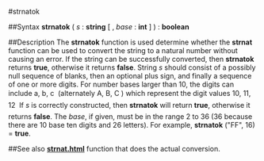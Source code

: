 
#strnatok

##Syntax
**strnatok** ( *s* : **string** [ , *base* : **int** ] ) : **boolean**

##Description
The **strnatok** function is used determine whether the **strnat** function can be used to convert the string to a natural number without causing an error. If the string can be successfully converted, then **strnatok** returns **true**, otherwise it returns **false**.
String *s* should consist of a possibly null sequence of blanks, then an optional plus sign, and finally a sequence of one or more digits. For number bases larger than 10, the digits can include a, b, c  (alternately A, B, C ) which represent the digit values 10, 11, 12  If *s* is correctly constructed, then **strnatok** will return **true**, otherwise it returns **false**. The *base*, if given, must be in the range 2 to 36 (36 because there are 10 base ten digits and 26 letters). For example, **strnatok** ("FF", 16) = **true**. 

##See also
**[strnat.html](strnat)** function that does the actual conversion.
